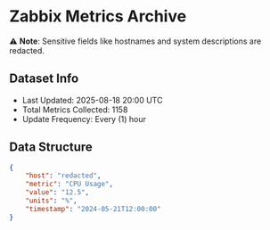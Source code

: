 # Zabbix Metrics Archive

⚠️ **Note**: Sensitive fields like hostnames and system descriptions are redacted.

## Dataset Info
- Last Updated: 2025-08-18 20:00 UTC
- Total Metrics Collected: 1158
- Update Frequency: Every (1) hour

## Data Structure
```json
{
    "host": "redacted",
    "metric": "CPU Usage",
    "value": "12.5",
    "units": "%",
    "timestamp": "2024-05-21T12:00:00"
}
```
